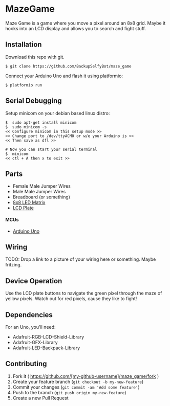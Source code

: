 # MazeGame

Maze Game is a game where you move a pixel around an 8x8 grid.  Maybe it hooks into an LCD display and allows you to search and fight stuff.  

## Installation

Download this repo with git.  

```
$ git clone https://github.com/BackupSelfyBot/maze_game
```

Connect your Arduino Uno and flash it using platformio:

    $ platformio run

## Serial Debugging

Setup minicom on your debian based linux distro:

    $  sudo apt-get install minicom
    $  sudo minicom -s
    << Configure minicom in this setup mode >>
    << Change port to /dev/ttyACM0 or w/e your Arduino is >>
    << Then save as dfl >>
    
    # Now you can start your serial terminal
    $  minicom
    << ctl + A then x to exit >>



## Parts

* Female Male Jumper Wires
* Male Male Jumper Wires
* Breadboard (or something)
* [8x8 LED Matrix](https://www.adafruit.com/products/902)
* [LCD Plate](https://www.adafruit.com/products/1115)

#### MCUs
* [Arduino Uno](https://127.0.0.1)

## Wiring

TODO: Drop a link to a picture of your wiring here or something.  Maybe fritzing.  

## Device Operation

Use the LCD plate buttons to navigate the green pixel through the maze of yellow pixels.  Watch out for red pixels, cause they like to fight!


## Dependencies

For an Uno, you'll need:

  * Adafruit-RGB-LCD-Shield-Library
  * Adafruit-GFX-Library
  * Adafruit-LED-Backpack-Library


## Contributing

1. Fork it ( https://github.com/[my-github-username]/maze_game/fork )
2. Create your feature branch (`git checkout -b my-new-feature`)
3. Commit your changes (`git commit -am 'Add some feature'`)
4. Push to the branch (`git push origin my-new-feature`)
5. Create a new Pull Request
